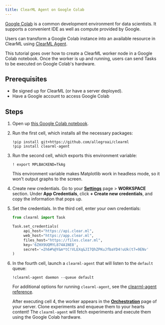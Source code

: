 ```yaml
---
title: ClearML Agent on Google Colab
---
```


[Google Colab](https://colab.research.google.com) is a common development environment for data scientists. It supports a convenient IDE as well as
compute provided by Google.

Users can transform a Google Colab instance into an available resource in ClearML using [ClearML Agent](../../clearml_agent.md).

This tutorial goes over how to create a ClearML worker node in a Google Colab notebook. Once the worker is up 
and running, users can send Tasks to be executed on Google Colab's hardware.

## Prerequisites
* Be signed up for ClearML (or have a server deployed).
* Have a Google account to access Google Colab


## Steps 
1. Open up [this Google Colab notebook](https://colab.research.google.com/github/allegroai/clearml/blob/master/examples/clearml_agent/clearml_colab_agent.ipynb).

1. Run the first cell, which installs all the necessary packages:
    ```
    !pip install git+https://github.com/allegroai/clearml
    !pip install clearml-agent
    ```
1. Run the second cell, which exports this environment variable:
   ```
   ! export MPLBACKEND=TkAg
   ```
   This environment variable makes Matplotlib work in headless mode, so it won't output graphs to the screen.
   
1. Create new credentials. Go to your [**Settings**](https://app.clear.ml/settings/workspace-configuration) page > **WORKSPACE** section. 
   Under **App Credentials**, click **+ Create new credentials**, and copy the information that pops up. 
   
1. Set the credentials. In the third cell, enter your own credentials:
   ```python
   from clearml import Task
   
   Task.set_credentials(
        api_host="https://api.clear.ml", 
        web_host="https://app.clear.ml", 
        files_host="https://files.clear.ml", 
        key='6ZHX9UQMYL874A1NE8', 
        secret='=2h6#%@Y&m*tC!VLEXq&JI7QhZPKuJfbaYD4!uUk(t7=9ENv'
   )
   ```
   
   
1. In the fourth cell, launch a `clearml-agent` that will listen to the `default` queue:
   ```
   !clearml-agent daemon --queue default
   ```
   
   For additional options for running `clearml-agent`, see the [clearml-agent reference](../../clearml_agent/clearml_agent_ref.md).  
   
   After executing cell 4, the worker appears in the [**Orchestration**](../../webapp/webapp_workers_queues.md) 
   page of your server. Clone experiments and enqueue them to your hearts content! The `clearml-agent` will fetch 
   experiments and execute them using the Google Colab hardware.
   


